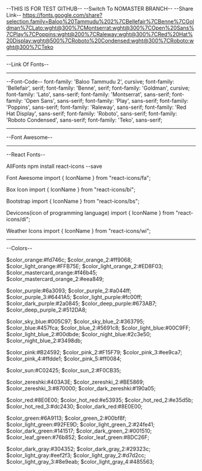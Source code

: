 --THIS IS FOR TEST GITHUB--
--Switch To NOMASTER BRANCH--
--Share Link--
https://fonts.google.com/share?selection.family=Baloo%20Tammudu%202%7CBellefair%7CBenne%7CGoldman%7CLato:wght@300%7CMontserrat:wght@300%7COpen%20Sans%7CPlay%7CPoppins:wght@200%7CRaleway:wght@300%7CRed%20Hat%20Display:wght@500%7CRoboto%20Condensed:wght@300%7CRoboto:wght@300%7CTeko

---

--Link Of Fonts--

<link rel="preconnect" href="https://fonts.gstatic.com">
<link href="https://fonts.googleapis.com/css2?family=Baloo+Tammudu+2&family=Bellefair&family=Benne&family=Goldman&family=Lato:wght@300&family=Montserrat:wght@300&family=Open+Sans&family=Play&family=Poppins:wght@200&family=Raleway:wght@300&family=Red+Hat+Display:wght@500&family=Roboto+Condensed:wght@300&family=Roboto:wght@300&family=Teko&display=swap" rel="stylesheet">

---

--Font-Code--
font-family: 'Baloo Tammudu 2', cursive;
font-family: 'Bellefair', serif;
font-family: 'Benne', serif;
font-family: 'Goldman', cursive;
font-family: 'Lato', sans-serif;
font-family: 'Montserrat', sans-serif;
font-family: 'Open Sans', sans-serif;
font-family: 'Play', sans-serif;
font-family: 'Poppins', sans-serif;
font-family: 'Raleway', sans-serif;
font-family: 'Red Hat Display', sans-serif;
font-family: 'Roboto', sans-serif;
font-family: 'Roboto Condensed', sans-serif;
font-family: 'Teko', sans-serif;

---

--Font Awesome--

<link
    rel="stylesheet"
    href="https://cdnjs.cloudflare.com/ajax/libs/font-awesome/5.15.3/css/all.min.css"
    integrity="sha512-iBBXm8fW90+nuLcSKlbmrPcLa0OT92xO1BIsZ+ywDWZCvqsWgccV3gFoRBv0z+8dLJgyAHIhR35VZc2oM/gI1w=="
    crossorigin="anonymous"
    referrerpolicy="no-referrer"
/>

---

--React Fonts--

AllFonts
npm install react-icons --save

Font Awesome
import { IconName } from "react-icons/fa";

Box Icon
import { IconName } from "react-icons/bi";

Bootstrap
import { IconName } from "react-icons/bs";

Devicons(icon of programming language)
import { IconName } from "react-icons/di";

Weather Icons
import { IconName } from "react-icons/wi";

---

--Colors--

$color_orange:#fd746c;
$color_orange_2:#ff9068;
$color_light_orange:#FFB75E;
$color_light_orange_2:#ED8F03;
$color_mastercard_orange:#f46b45;
$color_mastercard_orange_2:#eea849;

$color_purple:#6a3093;
$color_purple_2:#a044ff;
$color_purple_3:#6441A5;
$color_light_purple:#fc00ff;
$color_dark_purple:#2a0845;
$color_deep_purple:#673AB7;
$color_deep_purple_2:#512DA8;

$color_sky_blue:#005C97;
$color_sky_blue_2:#363795;
$color_blue:#457fca;
$color_blue_2:#5691c8;
$color_light_blue:#00C9FF;
$color_light_blue_2:#00dbde;
$color_night_blue:#2c3e50;
$color_night_blue_2:#3498db;

$color_pink:#B24592;
$color_pink_2:#F15F79;
$color_pink_3:#ee9ca7;
$color_pink_4:#ffdde1;
$color_pink_5:#ff0084;

$color_sun:#C02425;
$color_sun_2:#F0CB35;

$color_zereshki:#403A3E;
$color_zereshki_2:#BE5869;
$color_zereshki_3:#870000;
$color_dark_zereshki:#190a05;

$color_red:#8E0E00;
$color_hot_red:#e53935;
$color_hot_red_2:#e35d5b;
$color_hot_red_3:#dc2430;
$color_dark_red:#8E0E00;

$color_green:#6A9113;
$color_green_2:#00bf8f;
$color_light_green:#92FE9D;
$color_light_green_2:#24fe41;
$color_dark_green:#141517;
$color_dark_green_2:#001510;
$color_leaf_green:#76b852;
$color_leaf_green:#8DC26F;

$color_dark_gray:#304352;
$color_dark_gray_2:#29323c;
$color_light_gray:#eef2f3;
$color_light_gray_2:#d7d2cc;
$color_light_gray_3:#8e9eab;
$color_light_gray_4:#485563;
